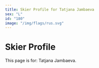```yaml
---
title: Skier Profile for Tatjana Jambaeva
sex: "L"
id: "180"
image: "/img/flags/rus.svg" 
---
```


# Skier Profile

This page is for: Tatjana Jambaeva.
    